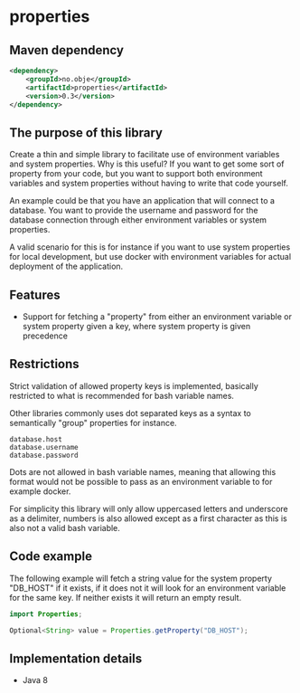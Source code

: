 # properties

## Maven dependency
```xml
<dependency>
    <groupId>no.obje</groupId>
    <artifactId>properties</artifactId>
    <version>0.3</version>
</dependency>
```

## The purpose of this library
Create a thin and simple library to facilitate use of environment variables and system properties. Why is this useful? If you want to get some sort of property from your code, but you want to support both environment variables and system properties without having to write that code yourself.

An example could be that you have an application that will connect to a database. You want to provide the username and password for the database connection through either environment variables or system properties.

A valid scenario for this is for instance if you want to use system properties for local development, but use docker with environment variables for actual deployment of the application.

## Features
* Support for fetching a "property" from either an environment variable or system property given a key, where system property is given precedence

## Restrictions

Strict validation of allowed property keys is implemented, basically restricted to what is recommended for bash variable names.

Other libraries commonly uses dot separated keys as a syntax to semantically "group" properties for instance.

```
database.host
database.username
database.password
```

Dots are not allowed in bash variable names, meaning that allowing this format would not be possible to pass as an environment variable to for example docker.

For simplicity this library will only allow uppercased letters and underscore as a delimiter, numbers is also allowed except as a first character as this is also not a valid bash variable.

## Code example

The following example will fetch a string value for the system property "DB_HOST" if it exists, if it does not it will look for an environment variable for the same key. If neither exists it will return an empty result.

```java
import Properties;

Optional<String> value = Properties.getProperty("DB_HOST");
```

## Implementation details
* Java 8

